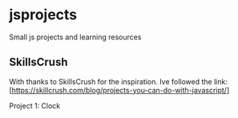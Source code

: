 # jsprojects

Small js projects and learning resources

## SkillsCrush

With thanks to SkillsCrush for the inspiration. Ive followed the link: [https://skillcrush.com/blog/projects-you-can-do-with-javascript/]

Project 1: Clock
